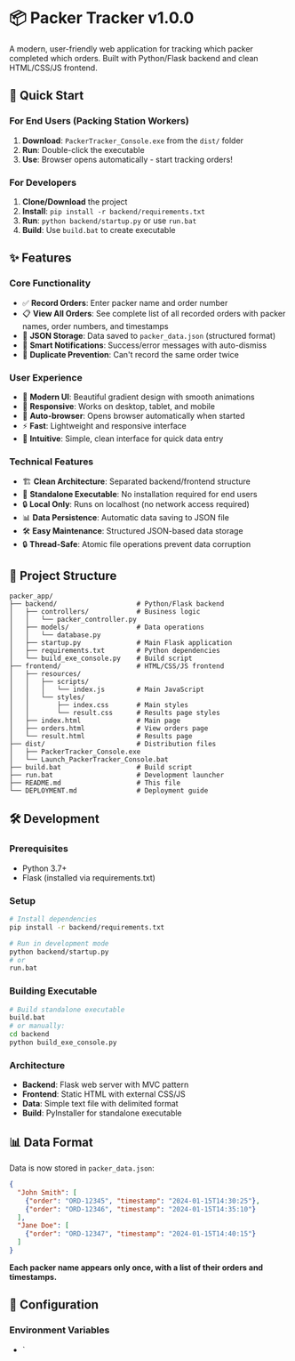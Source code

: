 # 📦 Packer Tracker v1.0.0

A modern, user-friendly web application for tracking which packer completed which orders. Built with Python/Flask backend and clean HTML/CSS/JS frontend.

## 🚀 Quick Start

### For End Users (Packing Station Workers)
1. **Download**: `PackerTracker_Console.exe` from the `dist/` folder
2. **Run**: Double-click the executable
3. **Use**: Browser opens automatically - start tracking orders!

### For Developers
1. **Clone/Download** the project
2. **Install**: `pip install -r backend/requirements.txt`
3. **Run**: `python backend/startup.py` or use `run.bat`
4. **Build**: Use `build.bat` to create executable

## ✨ Features

### Core Functionality
- ✅ **Record Orders**: Enter packer name and order number
- 📋 **View All Orders**: See complete list of all recorded orders with packer names, order numbers, and timestamps
- 💾 **JSON Storage**: Data saved to `packer_data.json` (structured format)
- 🔔 **Smart Notifications**: Success/error messages with auto-dismiss
- 🚫 **Duplicate Prevention**: Can't record the same order twice

### User Experience
- 🎨 **Modern UI**: Beautiful gradient design with smooth animations
- 📱 **Responsive**: Works on desktop, tablet, and mobile
- 🔄 **Auto-browser**: Opens browser automatically when started
- ⚡ **Fast**: Lightweight and responsive interface
- 🎯 **Intuitive**: Simple, clean interface for quick data entry

### Technical Features
- 🏗️ **Clean Architecture**: Separated backend/frontend structure
- 🚀 **Standalone Executable**: No installation required for end users
- 🔒 **Local Only**: Runs on localhost (no network access required)
- 📊 **Data Persistence**: Automatic data saving to JSON file
- 🛠️ **Easy Maintenance**: Structured JSON-based data storage
- 🔒 **Thread-Safe**: Atomic file operations prevent data corruption

## 📁 Project Structure

```
packer_app/
├── backend/                    # Python/Flask backend
│   ├── controllers/            # Business logic
│   │   └── packer_controller.py
│   ├── models/                 # Data operations
│   │   └── database.py
│   ├── startup.py              # Main Flask application
│   ├── requirements.txt        # Python dependencies
│   └── build_exe_console.py    # Build script
├── frontend/                   # HTML/CSS/JS frontend
│   ├── resources/
│   │   ├── scripts/
│   │   │   └── index.js        # Main JavaScript
│   │   └── styles/
│   │       ├── index.css       # Main styles
│   │       └── result.css      # Results page styles
│   ├── index.html              # Main page
│   ├── orders.html             # View orders page
│   └── result.html             # Results page
├── dist/                       # Distribution files
│   ├── PackerTracker_Console.exe
│   └── Launch_PackerTracker_Console.bat
├── build.bat                   # Build script
├── run.bat                     # Development launcher
├── README.md                   # This file
└── DEPLOYMENT.md               # Deployment guide
```

## 🛠️ Development

### Prerequisites
- Python 3.7+
- Flask (installed via requirements.txt)

### Setup
```bash
# Install dependencies
pip install -r backend/requirements.txt

# Run in development mode
python backend/startup.py
# or
run.bat
```

### Building Executable
```bash
# Build standalone executable
build.bat
# or manually:
cd backend
python build_exe_console.py
```

### Architecture
- **Backend**: Flask web server with MVC pattern
- **Frontend**: Static HTML with external CSS/JS
- **Data**: Simple text file with delimited format
- **Build**: PyInstaller for standalone executable

## 📊 Data Format

Data is now stored in `packer_data.json`:
```json
{
  "John Smith": [
    {"order": "ORD-12345", "timestamp": "2024-01-15T14:30:25"},
    {"order": "ORD-12346", "timestamp": "2024-01-15T14:35:10"}
  ],
  "Jane Doe": [
    {"order": "ORD-12347", "timestamp": "2024-01-15T14:40:15"}
  ]
}
```

**Each packer name appears only once, with a list of their orders and timestamps.**

## 🔧 Configuration

### Environment Variables
- `